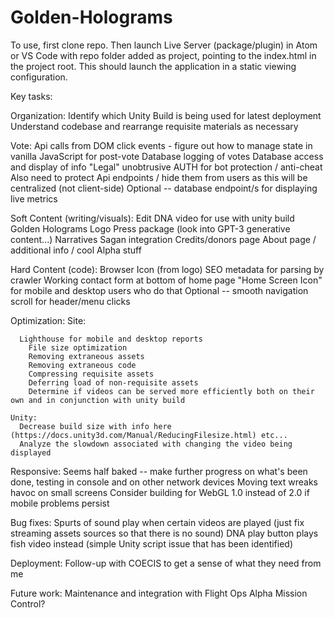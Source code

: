 # Golden-Holograms

To use, first clone repo. Then launch Live Server (package/plugin) in Atom or VS Code with repo folder added as project, pointing to the index.html in the project root. This should launch the application in a static viewing configuration.


Key tasks:


  Organization:
    Identify which Unity Build is being used for latest deployment
    Understand codebase and rearrange requisite materials as necessary


  Vote:
    Api calls from DOM click events
      - figure out how to manage state in vanilla JavaScript for post-vote
    Database logging of votes
    Database access and display of info
    "Legal" unobtrusive AUTH for bot protection / anti-cheat
      Also need to protect Api endpoints / hide them from users as this will be centralized (not client-side)
    Optional -- database endpoint/s for displaying live metrics


  Soft Content (writing/visuals):
    Edit DNA video for use with unity build  
    Golden Holograms Logo
    Press package (look into GPT-3 generative content...)
    Narratives
    Sagan integration
    Credits/donors page
    About page / additional info / cool Alpha stuff


  Hard Content (code):
    Browser Icon (from logo)
    SEO metadata for parsing by crawler
    Working contact form at bottom of home page
    "Home Screen Icon" for mobile and desktop users who do that
    Optional -- smooth navigation scroll for header/menu clicks

  Optimization:
    Site:

      Lighthouse for mobile and desktop reports
        File size optimization
        Removing extraneous assets
        Removing extraneous code
        Compressing requisite assets
        Deferring load of non-requisite assets
        Determine if videos can be served more efficiently both on their own and in conjunction with unity build

    Unity:
      Decrease build size with info here (https://docs.unity3d.com/Manual/ReducingFilesize.html) etc...
      Analyze the slowdown associated with changing the video being displayed


  Responsive:
    Seems half baked -- make further progress on what's been done, testing in console and on other network devices
    Moving text wreaks havoc on small screens
    Consider building for WebGL 1.0 instead of 2.0 if mobile problems persist


  Bug fixes:
    Spurts of sound play when certain videos are played (just fix streaming assets sources so that there is no sound)
    DNA play button plays fish video instead (simple Unity script issue that has been identified)

  Deployment:
    Follow-up with COECIS to get a sense of what they need from me


  Future work:
    Maintenance and integration with Flight Ops Alpha Mission Control?
